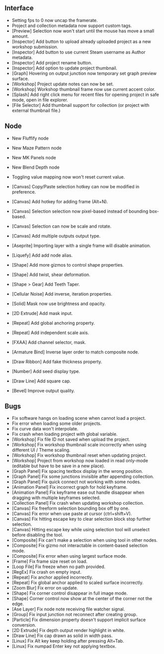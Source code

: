 ## Interface
- Setting fps to 0 now uncap the framerate.
- Project and collection metadata now support custom tags.
- [Preview] Selection now won't start until the mouse has move a small amount.
- [Inspector] Add button to upload already uploaded project as a new workshop submission.
- [Inspector] Add button to use current Steam username as Author metadata.
- [Inspector] Add project rename button.
- [Inspector] Add option to update project thumbnail.
- [Graph] Hovering on output junction now temporary set graph preview surface.
- [Workshop] Project update notes can now be set.
- [Workshop] Workshop thumbnail frame now use current accent color.
- [Splash] Add right click menu for recent files for opening project in safe mode, open in file explorer.
- [File Selector] Add thumbnail support for collection (or project with external thumbnail file.)

## Node
- New Fluffify node
- New Maze Pattern node
- New MK Panels node
- New Blend Depth node
- Toggling value mapping now won't reset current value.



- [Canvas] Copy/Paste selection hotkey can now be modified in preference.
- [Canvas] Add hotkey for adding frame (Alt+N).
- [Canvas] Selection selection now pixel-based instead of bounding box-based.
- [Canvas] Selection can now be scale and rotate.
- [Canvas] Add multiple outputs output type.
- [Aseprite] Importing layer with a single frame will disable animation.
- [Liquefy] Add add node alias.
- [Shape] Add more gizmos to control shape properties.
- [Shape] Add twist, shear deformation.
- [Shape > Gear] Add Teeth Taper.
- [Cellular Noise] Add inverse, iteration properties.
- [Solid] Mask now use brightness and opacity.
- [2D Extrude] Add mask input.
- [Repeat] Add global anchoring property.
- [Repeat] Add independent scale axis.
- [FXAA] Add channel selector, mask.
- [Armature Bind] Inverse layer order to match composite node.
- [Draw Ribbon] Add fake thickness property.
- [Number] Add seed display type.
- [Draw Line] Add square cap.
- [Bevel] Improve output quality.

## Bugs
- Fix software hangs on loading scene when cannot load a project.
- Fix error when loading some older projects.
- Fix curve data won't interpolate.
- Fix crash when loading project with global variable.
- [Workshop] Fix file ID not saved when upload the project.
- [Workshop] Fix workshop thumbnail scale incorrectly when using different UI / Theme scaling.
- [Workshop] Fix workshop thumbnail reset when updating project.
- [Workshop] Project from workshop now loaded in read only-mode (editable but have to be save in a new place).
- [Graph Panel] Fix spacing textbox display in the wrong position.
- [Graph Panel] Fix some junctions invisible after appending collection.
- [Graph Panel] Fix quick connect not working with some nodes.
- [Animation Panel] Fix incorrect graph for hold keyframe.
- [Animation Panel] Fix keyframe ease out handle disappear when dragging with multiple keyframes selected.
- [Collection Panel] Fix crash when updating workshop collection.
- [Canvas] Fix freeform selection bounding box off by one.
- [Canvas] Fix error when use paste at cursor (ctrl+shift+V).
- [Canvas] Fix hitting escape key to clear selection block stop further selection.
- [Canvas] Hitting escape key while using selection tool will unselect before disabling the tool.
- [Composite] Fix can't make a selection when using tool in other nodes.
- [Composite] Fix gizmo not interactable in content-based selection mode.
- [Composite] Fix error when using largest surface mode.
- [Frame] Fix frame size reset on load.
- [Loop File] Fix freeze when no path provided.
- [RegEx] Fix crash on empty input.
- [Repeat] Fix anchor applied incorrectly.
- [Repeat] Fix global anchor applied to scaled surface incorrectly.
- [Zoom Blur] Fix error on update.
- [Shape] Fix corner control disappear in full image mode.
- [Shape] Corner control now show at the center of the corner not the edge.
- [Ase Layer] Fix node note receiving file watcher signal.
- [Group] Fix input junction not reconnect after creating group.
- [Particle] Fix dimension property doesn't support implicit surface conversion.
- [2D Extrude] Fix depth output render highlight in white.
- [Draw Line] Fix cap drawn as solid in width pass.
- [Linux] Fix Alt key keep holding after pressing Alt+Tab.
- [Linux] Fix numpad Enter key not applying textbox.

 